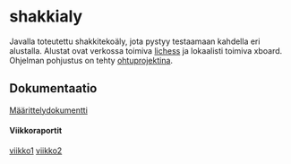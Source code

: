 # shakkialy
Javalla toteutettu shakkitekoäly, jota pystyy testaamaan kahdella eri alustalla. Alustat ovat verkossa toimiva [lichess](https://lichess.org/) ja lokaalisti toimiva xboard. Ohjelman pohjustus on tehty [ohtuprojektina](https://github.com/TiraLabra/chess).

## Dokumentaatio
[Määrittelydokumentti](/Dokumentaatio/Määrittelydokumentti.md)
#### Viikkoraportit
[viikko1](/Dokumentaatio/viikko1.md)
[viikko2](/Dokumentaatio/viikko2.md)
